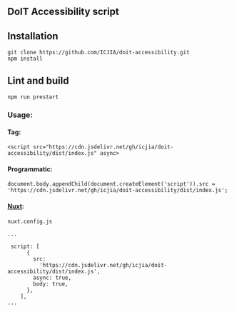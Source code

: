 ## DoIT Accessibility script

## Installation

```
git clone https://github.com/ICJIA/doit-accessibility.git
npm install
```

## Lint and build

`npm run prestart`

### Usage:

#### Tag:

`<script src="https://cdn.jsdelivr.net/gh/icjia/doit-accessibility/dist/index.js" async>`

#### Programmatic:

```
document.body.appendChild(document.createElement('script')).src = 'https://cdn.jsdelivr.net/gh/icjia/doit-accessibility/dist/index.js';
```

#### [Nuxt](https://nuxtjs.org/):

`nuxt.config.js`

```
...

 script: [
      {
        src:
          'https://cdn.jsdelivr.net/gh/icjia/doit-accessibility/dist/index.js',
        async: true,
        body: true,
      },
    ],
...

```
